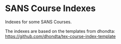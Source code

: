 # SANS Course Indexes

Indexes for some SANS Courses.

The indexes are based on the templates from dhondta: https://github.com/dhondta/tex-course-index-template